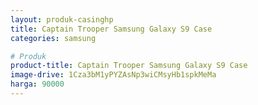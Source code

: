 ```yaml
---
layout: produk-casinghp
title: Captain Trooper Samsung Galaxy S9 Case
categories: samsung

# Produk
product-title: Captain Trooper Samsung Galaxy S9 Case
image-drive: 1Cza3bM1yPYZAsNp3wiCMsyHb1spkMeMa
harga: 90000
---
```

